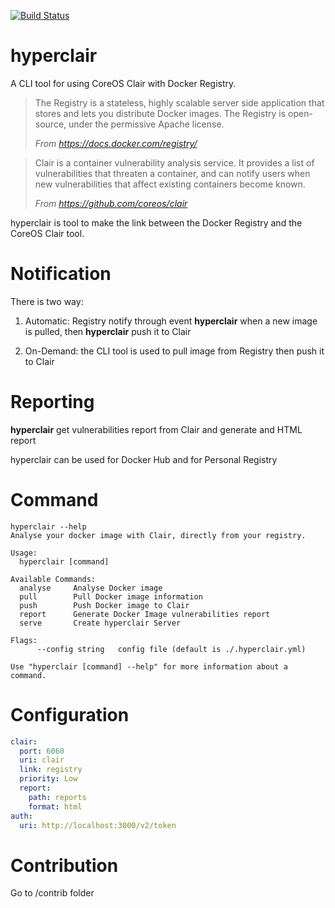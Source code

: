 
[![Build Status](https://travis-ci.org/wemanity-belgium/hyperclair.svg?branch=develop)](https://travis-ci.org/wemanity-belgium/hyperclair)
# hyperclair
A CLI tool for using CoreOS Clair with Docker Registry.

> The Registry is a stateless, highly scalable server side application that stores and lets you distribute Docker images. The Registry is open-source, under the permissive Apache license.
>
>*From https://docs.docker.com/registry/*

> Clair is a container vulnerability analysis service. It provides a list of vulnerabilities that threaten a container, and can notify users when new vulnerabilities that affect existing containers become known.
>
>*From https://github.com/coreos/clair*

hyperclair is tool to make the link between the Docker Registry and the CoreOS Clair tool.

# Notification
There is two way:

1. Automatic: Registry notify through event **hyperclair** when a new image is pulled, then **hyperclair** push it to Clair

2. On-Demand: the CLI tool is used to pull image from Registry then push it to Clair

# Reporting

**hyperclair** get vulnerabilities report from Clair and generate and HTML report

hyperclair can be used for Docker Hub and for Personal Registry

# Command

```
hyperclair --help
Analyse your docker image with Clair, directly from your registry.

Usage:
  hyperclair [command]

Available Commands:
  analyse     Analyse Docker image
  pull        Pull Docker image information
  push        Push Docker image to Clair
  report      Generate Docker Image vulnerabilities report
  serve       Create hyperclair Server

Flags:
      --config string   config file (default is ./.hyperclair.yml)

Use "hyperclair [command] --help" for more information about a command.

```

# Configuration

```yaml
clair:
  port: 6060
  uri: clair
  link: registry
  priority: Low
  report:
    path: reports
    format: html
auth:
  uri: http://localhost:3000/v2/token
```

# Contribution

Go to /contrib folder
